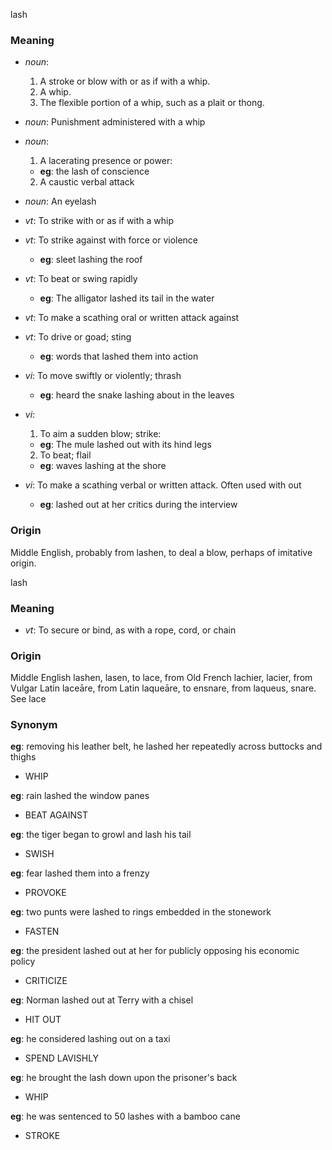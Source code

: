 lash
### Meaning
+ _noun_:
   1. A stroke or blow with or as if with a whip.
   2. A whip.
   3. The flexible portion of a whip, such as a plait or thong.
+ _noun_: Punishment administered with a whip
+ _noun_:
   1. A lacerating presence or power:
    + __eg__: the lash of conscience
   2. A caustic verbal attack
+ _noun_: An eyelash

+ _vt_:  To strike with or as if with a whip
+ _vt_: To strike against with force or violence
    + __eg__: sleet lashing the roof
+ _vt_: To beat or swing rapidly
    + __eg__: The alligator lashed its tail in the water
+ _vt_: To make a scathing oral or written attack against
+ _vt_: To drive or goad; sting
    + __eg__: words that lashed them into action
+ _vi_: To move swiftly or violently; thrash
    + __eg__: heard the snake lashing about in the leaves
+ _vi_:
   1. To aim a sudden blow; strike:
    + __eg__: The mule lashed out with its hind legs
   2. To beat; flail
    + __eg__: waves lashing at the shore
+ _vi_: To make a scathing verbal or written attack. Often used with out
    + __eg__: lashed out at her critics during the interview

### Origin

Middle English, probably from lashen, to deal a blow, perhaps of imitative origin.

lash
### Meaning
+ _vt_: To secure or bind, as with a rope, cord, or chain

### Origin

Middle English lashen, lasen, to lace, from Old French lachier, lacier, from Vulgar Latin laceāre, from Latin laqueāre, to ensnare, from laqueus, snare. See lace

### Synonym

__eg__: removing his leather belt, he lashed her repeatedly across buttocks and thighs

+ WHIP

__eg__: rain lashed the window panes

+ BEAT AGAINST

__eg__: the tiger began to growl and lash his tail

+ SWISH

__eg__: fear lashed them into a frenzy

+ PROVOKE

__eg__: two punts were lashed to rings embedded in the stonework

+ FASTEN

__eg__: the president lashed out at her for publicly opposing his economic policy

+ CRITICIZE

__eg__: Norman lashed out at Terry with a chisel

+ HIT OUT

__eg__: he considered lashing out on a taxi

+ SPEND LAVISHLY

__eg__: he brought the lash down upon the prisoner's back

+ WHIP

__eg__: he was sentenced to 50 lashes with a bamboo cane

+ STROKE


